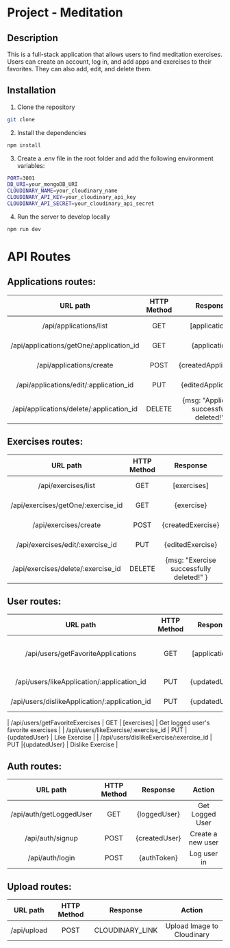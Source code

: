 # Project - Meditation

## Description

This is a full-stack application that allows users to find meditation exercises. Users can create an account, log in, and add apps and exercises to their favorites. They can also add, edit, and delete them.

## Installation

1. Clone the repository

```bash
git clone
```

2. Install the dependencies

```bash
npm install
```

3. Create a .env file in the root folder and add the following environment variables:

```bash
PORT=3001
DB_URI=your_mongoDB_URI
CLOUDINARY_NAME=your_cloudinary_name
CLOUDINARY_API_KEY=your_cloudinary_api_key
CLOUDINARY_API_SECRET=your_cloudinary_api_secret
```

4. Run the server to develop locally

```bash
npm run dev
```




# API Routes

## **Applications routes**:

| URL path                    | HTTP Method       | Response                          | Action                        |
| :--------------------------:|:-----------------:| :--------------------------------:| :----------------------------:|
| /api/applications/list       | GET               | [applications]                     | Get all applications     |
| /api/applications/getOne/:application_id            | GET               | {application}                | Get one Application     |
| /api/applications/create            | POST               | {createdApplication}                | Create Application      |
| /api/applications/edit/:application_id            | PUT               | {editedApplication}                | Edit one application     |
| /api/applications/delete/:application_id           | DELETE               | {msg: "Application successfully deleted!" }                | Delete one application     |


## **Exercises routes**:

| URL path                    | HTTP Method       | Response                          | Action                        |
| :--------------------------:|:-----------------:| :--------------------------------:| :----------------------------:|
| /api/exercises/list       | GET               | [exercises]                     | Get all exercises     |
| /api/exercises/getOne/:exercise_id            | GET               | {exercise}                | Get one Exercise     |
| /api/exercises/create            | POST               | {createdExercise}                | Create Exercise      |
| /api/exercises/edit/:exercise_id            | PUT               | {editedExercise}                | Edit one exercise    |
| /api/exercises/delete/:exercise_id           | DELETE               | {msg: "Exercise successfully deleted!" }                | Delete one exercise     |



## **User routes**:

| URL path                    | HTTP Method       | Response                          | Action                        |
| :--------------------------:|:-----------------:| :--------------------------------:| :----------------------------:|
| /api/users/getFavoriteApplications              | GET               | [applications]                         | Get logged user's favorite applications |
| /api/users/likeApplication/:application_id              | PUT               | {updatedUser}                           | Like Application |
| /api/users/dislikeApplication/:application_id              | PUT               | {updatedUser}                           | Dislike Application |

| /api/users/getFavoriteExercises              | GET               | [exercises]                         | Get logged user's favorite exercises |
| /api/users/likeExercise/:exercise_id              | PUT               | {updatedUser}                           | Like Exercise |
| /api/users/dislikeExercise/:exercise_id              | PUT               |{updatedUser}                         | Dislike Exercise |




## **Auth routes**:

| URL path                    | HTTP Method       | Response                          | Action                        |
| :--------------------------:|:-----------------:| :--------------------------------:| :----------------------------:|
| /api/auth/getLoggedUser     | GET               | {loggedUser}                            | Get Logged User             |
| /api/auth/signup            | POST              | {createdUser}    | Create a new user             |
| /api/auth/login             | POST              | {authToken}                       | Log user in             |

## **Upload routes**:

| URL path                    | HTTP Method       | Response                          | Action                        |
| :--------------------------:|:-----------------:| :--------------------------------:| :----------------------------:|
| /api/upload     | POST               | CLOUDINARY_LINK                            | Upload Image to Cloudinary